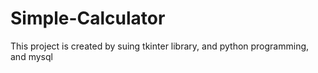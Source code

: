 # Simple-Calculator
This project is created by suing tkinter library, and python programming, and mysql
